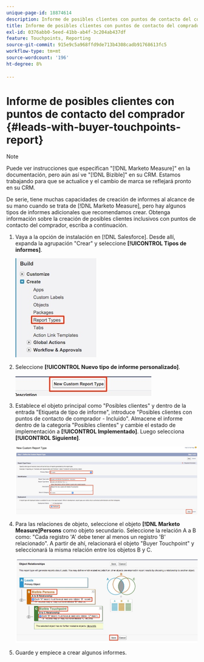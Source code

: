 ```yaml
---
unique-page-id: 18874614
description: Informe de posibles clientes con puntos de contacto del comprador - [!DNL Marketo Measure]
title: Informe de posibles clientes con puntos de contacto del comprador
exl-id: 0376abb0-5eed-41bb-ab4f-3c204ab437df
feature: Touchpoints, Reporting
source-git-commit: 915e9c5a968ffd9de713b4308cadb91768613fc5
workflow-type: tm+mt
source-wordcount: '196'
ht-degree: 8%

---
```


# Informe de posibles clientes con puntos de contacto del comprador {#leads-with-buyer-touchpoints-report}

>[!NOTE]
>
>Puede ver instrucciones que especifican &quot;[!DNL Marketo Measure]&quot; en la documentación, pero aún así ve &quot;[!DNL Bizible]&quot; en su CRM. Estamos trabajando para que se actualice y el cambio de marca se reflejará pronto en su CRM.

De serie, tiene muchas capacidades de creación de informes al alcance de su mano cuando se trata de [!DNL Marketo Measure], pero hay algunos tipos de informes adicionales que recomendamos crear. Obtenga información sobre la creación de posibles clientes inclusivos con puntos de contacto del comprador, escriba a continuación.

1. Vaya a la opción de instalación en [!DNL Salesforce]. Desde allí, expanda la agrupación &quot;Crear&quot; y seleccione **[!UICONTROL Tipos de informes]**.

   ![](assets/1.jpg)

1. Seleccione **[!UICONTROL Nuevo tipo de informe personalizado]**.

   ![](assets/2.jpg)

1. Establece el objeto principal como &quot;Posibles clientes&quot; y dentro de la entrada &quot;Etiqueta de tipo de informe&quot;, introduce &quot;Posibles clientes con puntos de contacto de comprador - Incluido&quot;. Almacene el informe dentro de la categoría &quot;Posibles clientes&quot; y cambie el estado de implementación a **[!UICONTROL Implementado]**. Luego selecciona **[!UICONTROL Siguiente]**.

   ![](assets/3.jpg)

1. Para las relaciones de objeto, seleccione el objeto **[!DNL Marketo Measure]Persons** como objeto secundario. Seleccione la relación A a B como: &quot;Cada registro &#39;A&#39; debe tener al menos un registro &#39;B&#39; relacionado&quot;. A partir de ahí, relacionará el objeto &quot;Buyer Touchpoint&quot; y seleccionará la misma relación entre los objetos B y C.

   ![](assets/4.jpg)

1. Guarde y empiece a crear algunos informes.
